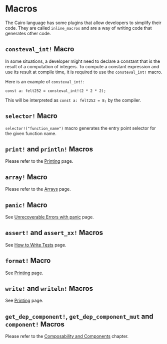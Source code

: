 # Macros

The Cairo language has some plugins that allow developers to simplify their code. They are called `inline_macros` and are a way of writing code that generates other code.

## `consteval_int!` Macro

In some situations, a developer might need to declare a constant that is the result of a computation of integers. To compute a constant expression and use its result at compile time, it is required to use the `consteval_int!` macro.

Here is an example of `consteval_int!`:

```cairo,noplayground
const a: felt252 = consteval_int!(2 * 2 * 2);
```

This will be interpreted as `const a: felt252 = 8;` by the compiler.

## `selector!` Macro

`selector!("function_name")` macro generates the entry point selector for the given function name.

## `print!` and `println!` Macros

Please refer to the [Printing](./ch11-08-printing.md) page.

## `array!` Macro

Please refer to the [Arrays](./ch03-01-arrays.md) page.

## `panic!` Macro

See [Unrecoverable Errors with panic](./ch09-01-unrecoverable-errors-with-panic.md#panic-macro) page.

## `assert!` and `assert_xx!` Macros

See [How to Write Tests](./ch10-01-how-to-write-tests.md) page.

## `format!` Macro

See [Printing](./ch11-08-printing.md#formatting) page.

## `write!` and `writeln!` Macros

See [Printing](./ch11-08-printing.md#printing-custom-data-types) page.

## `get_dep_component!`, `get_dep_component_mut` and `component!` Macros

Please refer to the [Composability and Components](./ch103-02-00-composability-and-components.md) chapter.
